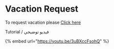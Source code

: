 # Vacation Request

To request vacation please [Click here](https://forms.gle/wHgBTqc5xTX7VUD46)

Tutorial / فيديو توضيحي

{% embed url="https://youtu.be/3uBXccFsohQ" %}
